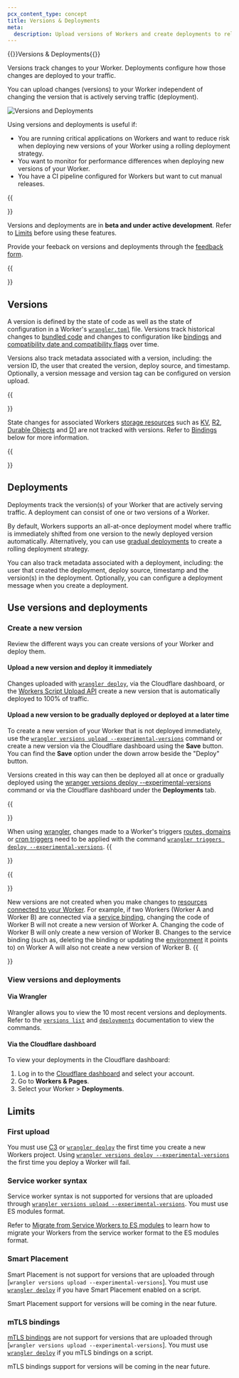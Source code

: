 ```yaml
---
pcx_content_type: concept
title: Versions & Deployments
meta:
  description: Upload versions of Workers and create deployments to release new versions. 
---
```


{{<heading-pill style="beta">}}Versions & Deployments{{</heading-pill>}}

Versions track changes to your Worker. Deployments configure how those changes are deployed to your traffic. 

You can upload changes (versions) to your Worker independent of changing the version that is actively serving traffic (deployment). 

![Versions and Deployments](/images/workers/platform/versions-and-deployments/versions-and-deployments.png)

Using versions and deployments is useful if:

- You are running critical applications on Workers and want to reduce risk when deploying new versions of your Worker using a rolling deployment strategy.
- You want to monitor for performance differences when deploying new versions of your Worker.
- You have a CI pipeline configured for Workers but want to cut manual releases.

{{<Aside type="note">}}

Versions and deployments are in **beta and under active development**. Refer to [Limits](/workers/configuration/versions-and-deployments/#limits) before using these features.

Provide your feeback on versions and deployments through the [feedback form](https://www.cloudflare.com/lp/developer-week-deployments).

{{</Aside>}}

## Versions

A version is defined by the state of code as well as the state of configuration in a Worker's [`wrangler.toml`](/workers/wrangler/configuration/) file. Versions track historical changes to [bundled code](/workers/wrangler/bundling/) and changes to configuration like [bindings](/workers/configuration/bindings/) and [compatibility date and compatibility flags](/workers/configuration/compatibility-dates/) over time.

Versions also track metadata associated with a version, including: the version ID, the user that created the version, deploy source, and timestamp. Optionally, a version message and version tag can be configured on version upload. 

{{<Aside type="note">}}

State changes for associated Workers [storage resources](/workers/platform/storage-options/) such as [KV](/kv/), [R2](/r2/), [Durable Objects](/durable-objects/) and [D1](/d1/) are not tracked with versions. Refer to [Bindings](/workers/configuration/versions-and-deployments/#bindings) below for more information.

{{</Aside>}}

## Deployments

Deployments track the version(s) of your Worker that are actively serving traffic. A deployment can consist of one or two versions of a Worker. 

By default, Workers supports an all-at-once deployment model where traffic is immediately shifted from one version to the newly deployed version automatically. Alternatively, you can use [gradual deployments](/workers/configuration/versions-and-deployments/gradual-deployments/) to create a rolling deployment strategy. 

You can also track metadata associated with a deployment, including: the user that created the deployment, deploy source, timestamp and the version(s) in the deployment. Optionally, you can configure a deployment message when you create a deployment. 

## Use versions and deployments

### Create a new version

Review the different ways you can create versions of your Worker and deploy them.

#### Upload a new version and deploy it immediately

Changes uploaded with [`wrangler deploy`](/workers/wrangler/commands/#deploy), via the Cloudflare dashboard, or the [Workers Script Upload API](/api/operations/worker-script-upload-worker-module) create a new version that is automatically deployed to 100% of traffic. 

#### Upload a new version to be gradually deployed or deployed at a later time 

To create a new version of your Worker that is not deployed immediately, use the [`wrangler versions upload --experimental-versions`](/workers/wrangler/commands/#upload) command or create a new version via the Cloudflare dashboard using the **Save** button. You can find the **Save** option under the down arrow beside the "Deploy" button.

Versions created in this way can then be deployed all at once or gradually deployed using the [wranger versions deploy --experimental-versions](/workers/wrangler/commands/#deploy-2) command or via the Cloudflare dashboard under the **Deployments** tab. 

{{<Aside type="note">}}

When using [wrangler](/workers/wrangler/), changes made to a Worker's triggers [routes,  domains](/workers/configuration/routing/) or [cron triggers](/workers/configuration/cron-triggers/) need to be applied with the command [`wrangler triggers deploy --experimental-versions`](/workers/wrangler/commands/#triggers). 
{{</Aside>}}

{{<Aside type="note">}}

New versions are not created when you make changes to [resources connected to your Worker](/workers/runtime-apis/bindings/). For example, if two Workers (Worker A and Worker B) are connected via a [service binding](/workers/configuration/bindings/about-service-bindings/), changing the code of Worker B will not create a new version of Worker A. Changing the code of Worker B will only create a new version of Worker B. Changes to the service binding (such as, deleting the binding or updating the [environment](/workers/wrangler/environments/) it points to) on Worker A will also not create a new version of Worker B.
{{</Aside>}}

### View versions and deployments

#### Via Wrangler

Wrangler allows you to view the 10 most recent versions and deployments. Refer to the [`versions list`](/workers/wrangler/commands/#list-8) and [`deployments`](/workers/wrangler/commands/#list-9) documentation to view the commands. 

#### Via the Cloudflare dashboard

To view your deployments in the Cloudflare dashboard:

1. Log in to the [Cloudflare dashboard](https://dash.cloudflare.com/?to=/:account/workers) and select your account.
2. Go to **Workers & Pages**.
3. Select your Worker > **Deployments**.  

## Limits

### First upload

You must use [C3](/workers/get-started/guide/#1-create-a-new-worker-project) or [`wrangler deploy`](/workers/wrangler/commands/#deploy) the first time you create a new Workers project. Using [`wrangler versions deploy --experimental-versions`](/workers/wrangler/commands/#upload) the first time you deploy a Worker will fail.


### Service worker syntax

Service worker syntax is not supported for versions that are uploaded through [`wrangler versions upload --experimental-versions`](/workers/wrangler/commands/#upload). You must use ES modules format. 

Refer to [Migrate from Service Workers to ES modules](/workers/reference/migrate-to-module-workers/#advantages-of-migrating) to learn how to migrate your Workers from the service worker format to the ES modules format.

### Smart Placement 

Smart Placement is not support for versions that are uploaded through [`wrangler versions upload --experimental-versions`]. You must use [`wrangler deploy`](/workers/wrangler/commands/#deploy) if you have Smart Placement enabled on a script. 

Smart Placement support for versions will be coming in the near future.

### mTLS bindings 

[mTLS bindings](/workers/runtime-apis/bindings/mtls/) are not support for versions that are uploaded through [`wrangler versions upload --experimental-versions`]. You must use [`wrangler deploy`](/workers/wrangler/commands/#deploy) if you mTLS bindings on a script. 

mTLS bindings support for versions will be coming in the near future.


